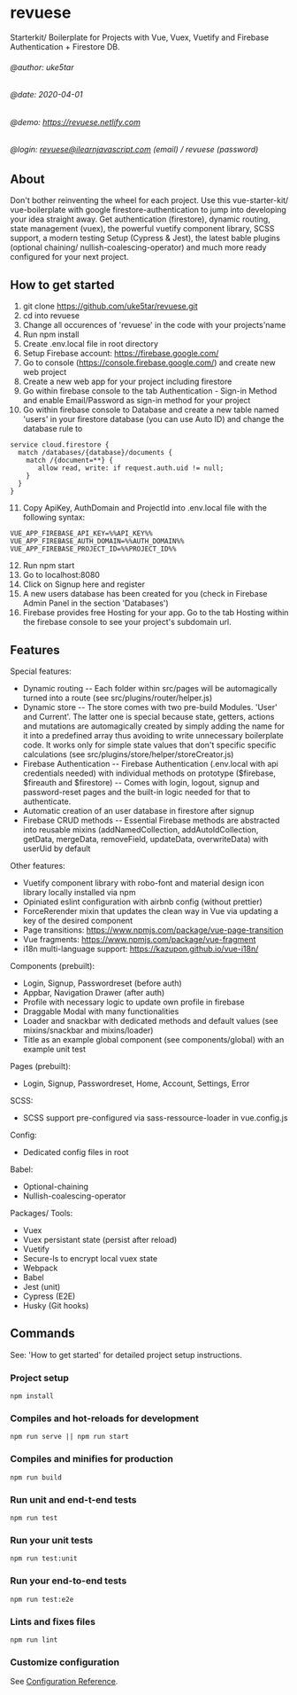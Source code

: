 # revuese
Starterkit/ Boilerplate for Projects with Vue, Vuex, Vuetify and Firebase Authentication + Firestore DB.

###### @author: uke5tar
###### @date: 2020-04-01
###### @demo: https://revuese.netlify.com
###### @login: revuese@ilearnjavascript.com (email) / revuese (password)

## About
Don't bother reinventing the wheel for each project. Use this vue-starter-kit/ vue-boilerplate with google firestore-authentication to jump into developing your idea straight away. Get authentication (firestore), dynamic routing, state management (vuex), the powerful vuetify component library, SCSS support, a modern testing Setup (Cypress & Jest), the latest bable plugins (optional chaining/ nullish-coalescing-operator) and much more ready configured for your next project.

## How to get started
1. git clone https://github.com/uke5tar/revuese.git
2. cd into revuese
3. Change all occurences of 'revuese' in the code with your projects'name
4. Run npm install
5. Create .env.local file in root directory 
6. Setup Firebase account: https://firebase.google.com/
7. Go to console (https://console.firebase.google.com/) and create new web project
8. Create a new web app for your project including firestore
9. Go within firebase console to the tab Authentication - Sign-in Method and enable Email/Password as sign-in method for your project
10. Go within firebase console to Database and create a new table named 'users' in your firestore database (you can use Auto ID) and change the database rule to
```
service cloud.firestore {
  match /databases/{database}/documents {
    match /{document=**} {
       allow read, write: if request.auth.uid != null;
    }
  }
}
```
11. Copy ApiKey, AuthDomain and ProjectId into .env.local file with the following syntax:
```
VUE_APP_FIREBASE_API_KEY=%%API_KEY%%
VUE_APP_FIREBASE_AUTH_DOMAIN=%%AUTH_DOMAIN%%
VUE_APP_FIREBASE_PROJECT_ID=%%PROJECT_ID%%
```
12. Run npm start
13. Go to localhost:8080
14. Click on Signup here and register
15. A new users database has been created for you (check in Firebase Admin Panel in the section 'Databases')
16. Firebase provides free Hosting for your app. Go to the tab Hosting within the firebase console to see your project's subdomain url.


## Features
Special features:
- Dynamic routing
-- Each folder within src/pages will be automagically turned into a route (see src/plugins/router/helper.js) 
- Dynamic store
-- The store comes with two pre-build Modules. 'User' and Current'. The latter one is special because state, getters, actions and mutations are automagically created by simply adding the name for it into a predefined array thus avoiding to write unnecessary boilerplate code. It works only for simple state values that don't specific specific calculations (see src/plugins/store/helper/storeCreator.js) 
- Firebase Authentication
-- Firebase Authentication (.env.local with api credentials needed) with individual methods on prototype ($firebase, $fireauth and $firestore)
-- Comes with login, logout, signup and password-reset pages and the built-in logic needed for that to authenticate.
- Automatic creation of an user database in firestore after signup
- Firebase CRUD methods
-- Essential Firebase methods are abstracted into reusable mixins (addNamedCollection, addAutoIdCollection, getData, mergeData, removeField, updateData, overwriteData) with userUid by default

Other features:
- Vuetify component library with robo-font and material design icon library locally installed via npm 
- Opiniated eslint configuration with airbnb config (without prettier)
- ForceRerender mixin that updates the clean way in Vue via updating a key of the desired component
- Page transitions: https://www.npmjs.com/package/vue-page-transition
- Vue fragments: https://www.npmjs.com/package/vue-fragment
- i18n multi-language support: https://kazupon.github.io/vue-i18n/

Components (prebuilt):
- Login, Signup, Passwordreset (before auth)
- Appbar, Navigation Drawer (after auth)
- Profile with necessary logic to update own profile in firebase
- Draggable Modal with many functionalities
- Loader and snackbar with dedicated methods and default values (see mixins/snackbar and mixins/loader)
- Title as an example global component (see components/global) with an example unit test

Pages (prebuilt):
- Login, Signup, Passwordreset, Home, Account, Settings, Error

SCSS:
- SCSS support pre-configured via sass-ressource-loader in vue.config.js

Config:
- Dedicated config files in root

Babel:
- Optional-chaining
- Nullish-coalescing-operator

Packages/ Tools:
- Vuex
- Vuex persistant state (persist after reload)
- Vuetify
- Secure-ls to encrypt local vuex state
- Webpack
- Babel
- Jest (unit)
- Cypress (E2E)
- Husky (Git hooks)


## Commands
See: 'How to get started' for detailed project setup instructions.

### Project setup
```
npm install
```

### Compiles and hot-reloads for development
```
npm run serve || npm run start
```

### Compiles and minifies for production
```
npm run build
```

### Run unit and end-t-end tests
```
npm run test
```

### Run your unit tests
```
npm run test:unit
```

### Run your end-to-end tests
```
npm run test:e2e
```

### Lints and fixes files
```
npm run lint
```

### Customize configuration
See [Configuration Reference](https://cli.vuejs.org/config/).
